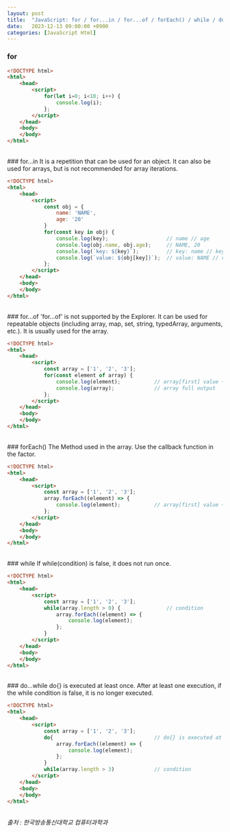 ```yaml
---
layout: post
title:  "JavaScript: for / for...in / for...of / forEach() / while / do...while"
date:   2023-12-13 09:00:00 +0900
categories: [JavaScript Html]
---
```


### for   
   
```html
<!DOCTYPE html>
<html>
    <head>
        <script>
            for(let i=0; i<10; i++) {
                console.log(i);
            };
        </script>
    </head>
    <body>
    </body>
</html>
```
   
<br />
### for...in   
It is a repetition that can be used for an object.   
It can also be used for arrays, but is not recommended for array iterations.   
   
```html
<!DOCTYPE html>
<html>
    <head>
        <script>
            const obj = {
                name: 'NAME',
                age: '20'
            }
            for(const key in obj) {
                console.log(key);                   // name // age
                console.log(obj.name, obj.age);     // NAME, 20
                console.log(`key: ${key}`);         // key: name // key: age
                console.log(`value: ${obj[key]}`);  // value: NAME // value: 20
            };
        </script>
    </head>
    <body>
    </body>
</html>
```
   
<br />
### for...of   
'for...of' is not supported by the Explorer.   
It can be used for repeatable objects (including array, map, set, string, typedArray, arguments, etc.).   
It is usually used for the array.   
   
```html
<!DOCTYPE html>
<html>
    <head>
        <script>
            const array = ['1', '2', '3'];
            for(const element of array) {
                console.log(element);           // array[first] value ~ array[last] value
                console.log(array);             // array full output
            };
        </script>
    </head>
    <body>
    </body>
</html>
```
   
<br />
### forEach()   
The Method used in the array.   
Use the callback function in the factor.   
   
```html
<!DOCTYPE html>
<html>
    <head>
        <script>
            const array = ['1', '2', '3'];
            array.forEach((element) => {
                console.log(element);           // array[first] value ~ array[last] value
            };
        </script>
    </head>
    <body>
    </body>
</html>
```
   
<br />
### while   
If while(condition) is false, it does not run once.   
   
```html
<!DOCTYPE html>
<html>
    <head>
        <script>
            const array = ['1', '2', '3'];
            while(array.length > 0) {               // condition
                array.forEach((element) => {
                    console.log(element);
                };
            }
        </script>
    </head>
    <body>
    </body>
</html>
```
   
<br />
### do...while   
do{} is executed at least once.   
After at least one execution, if the while condition is false, it is no longer executed.   
   
```html
<!DOCTYPE html>
<html>
    <head>
        <script>
            const array = ['1', '2', '3'];
            do{                                 // do{} is executed at least once.
                array.forEach((element) => {
                    console.log(element);
                };
            }
            while(array.length > 3)             // condition
        </script>
    </head>
    <body>
    </body>
</html>
```
   
<br />
<cite>출처 : 한국방송통신대학교 컴퓨터과학과</cite>
